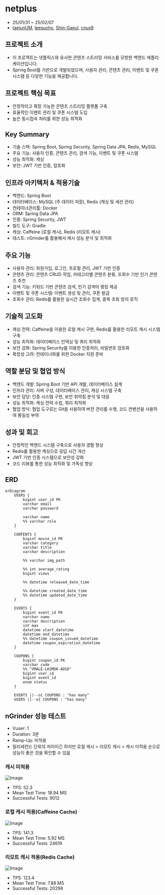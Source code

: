 ﻿# netplus
 
* 25/01/31 ~ 25/02/07
* [taejunUM](https://github.com/taejunUM), [leesuoho](https://github.com/leesuoho), [Shin-Gaeul](https://github.com/Shin-Gaeul), [cnux9](https://github.com/cnux9)

## 프로젝트 소개

* 이 프로젝트는 넷플릭스와 유사한 콘텐츠 스트리밍 서비스를 모방한 백엔드 애플리케이션입니다.
* Spring Boot를 기반으로 개발되었으며, 사용자 관리, 콘텐츠 관리, 이벤트 및 쿠폰 시스템 등 다양한 기능을
  제공합니다.

## 프로젝트 핵심 목표

* 안정적이고 확장 가능한 콘텐츠 스트리밍 플랫폼 구축
* 효율적인 이벤트 관리 및 쿠폰 시스템 도입
* 높은 동시접속 처리를 위한 성능 최적화

## Key Summary

* 기술 스택: Spring Boot, Spring Security, Spring Data JPA, Redis, MySQL
* 주요 기능: 사용자 인증, 콘텐츠 관리, 검색 기능, 이벤트 및 쿠폰 시스템
* 성능 최적화: 캐싱
* 보안: JWT 기반 인증, 암호화

## 인프라 아키텍처 & 적용기술

* 백엔드: Spring Boot
* 데이터베이스: MySQL (주 데이터 저장), Redis (캐싱 및 세션 관리)
* 컨테이너관리툴: Docker
* ORM: Spring Data JPA
* 인증: Spring Security, JWT
* 빌드 도구: Gradle
* 캐싱: Caffeine (로컬 캐시), Redis (리모트 캐시)
* 테스트: nGrinder를 활용해서 캐시 성능 분석 및 최적화

## 주요 기능

* 사용자 관리:
  회원가입, 로그인, 프로필 관리,
  JWT 기반 인증
* 콘텐츠 관리:
  콘텐츠 CRUD 작업,
  카테고리별 콘텐츠 분류,
  조회수 기반 인기 콘텐츠 추천
* 검색 기능:
  키워드 기반 콘텐츠 검색,
  인기 검색어 랭킹 제공
* 이벤트 및 쿠폰 시스템:
  이벤트 생성 및 관리,
  쿠폰 발급
* 조회수 관리:
  Redis를 활용한 실시간 조회수 집계,
  중복 조회 방지 로직

## 기술적 고도화

* 캐싱 전략:
  Caffeine을 이용한 로컬 캐시 구현,
  Redis를 활용한 리모트 캐시 시스템 구축
* 성능 최적화:
  데이터베이스 인덱싱 및 쿼리 최적화
* 보안 강화:
  Spring Security를 이용한 인증처리,
  비밀번호 암호화
* 확장성 고려:
  컨테이너화를 위한 Docker 지원 준비

## 역할 분담 및 협업 방식

* 백엔드 개발: Spring Boot 기반 API 개발, 데이터베이스 설계
* 인프라 관리: 서버 구성, 데이터베이스 관리, 캐싱 시스템 구축
* 보안 담당: 인증 시스템 구현, 보안 취약점 분석 및 대응
* 성능 최적화: 캐싱 전략 수립, 쿼리 최적화
* 협업 방식: 협업 도구로는 Git을 사용하여 버전 관리를 수행, 코드 컨벤션을 사용하여 통일성 부여

## 성과 및 회고

* 안정적인 백엔드 시스템 구축으로 사용자 경험 향상
* Redis를 활용한 캐싱으로 응답 시간 개선
* JWT 기반 인증 시스템으로 보안성 강화
* 코드 리뷰를 통한 성능 최적화 및 가독성 향상

## ERD

```mermaid
erDiagram
    USERS {
        bigint user_id PK
        varchar email
        varchar password

        varchar name
        %% varchar role
    }

    CONTENTS {
        bigint movie_id PK
        varchar category
        varchar title
        varchar description

        %% varchar img_path

        %% int average_rating
        bigint views
        
        %% datetime released_date_time
        
        %% datetime created_date_time
        %% datetime updated_date_time
    }

    EVENTS {
        bigint event_id PK
        varchar name
        varchar description
        int max
        datetime start_datetime
        datetime end_datetime
        %% datetime coupon_issued_datetime
        datetime coupon_expiration_datetime
    }

    COUPONS {
        bigint coupon_id PK
        varchar code
        %% "VMALE-LKSMDK-ADSD"
        bigint user_id
        bigint event_id
        enum status
    }

    EVENTS ||--o{ COUPONS : "has many"
    USERS ||--o{ COUPONS : "has many"
```

## nGrinder 성능 테스트
* Vuser: 1
* Duration: 3분
* Ramp-Up: 미적용
* 밀리세컨드 단위의 차이이긴 하지만 로컬 캐시 > 리모트 캐시 > 캐시 미적용 순으로 성능이 좋은 것을 확인할 수 있음

### 캐시 미적용
![Image](https://github.com/user-attachments/assets/ce6545bc-6c2f-45c6-b774-60ccd3910a46)
* TPS: 52.3
* Mean Test Time: 18.94 MS
* Successful Tests: 9012
### 로컬 캐시 적용(Caffeine Cache)
![Image](https://github.com/user-attachments/assets/c5d881c1-c438-4f33-a80d-df358dc999ee)
* TPS: 141.3
* Mean Test Time: 5.92 MS
* Successful Tests: 24619
### 리모트 캐시 적용(Redis Cache)
![Image](https://github.com/user-attachments/assets/ba9bdd39-4fff-4385-8758-3d0c8e13f857)
* TPS: 123.4
* Mean Test Time: 7.88 MS
* Successful Tests: 20298
